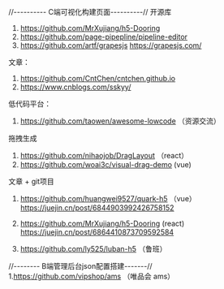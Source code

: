 //---------- C端可视化构建页面----------//
开源库
1. https://github.com/MrXujiang/h5-Dooring
2. https://github.com/page-pipepline/pipeline-editor
3. https://github.com/artf/grapesjs  https://grapesjs.com/

文章： 
1. https://github.com/CntChen/cntchen.github.io
2. https://www.cnblogs.com/sskyy/

低代码平台：
1. https://github.com/taowen/awesome-lowcode （资源交流）

拖拽生成
1. https://github.com/nihaojob/DragLayout （react）
2. https://github.com/woai3c/visual-drag-demo (vue)

文章 + git项目
1. https://github.com/huangwei9527/quark-h5 （vue）
    https://juejin.cn/post/6844903992426758152

2. https://github.com/MrXujiang/h5-Dooring (react)  
    https://juejin.cn/post/6864410873709592584

3. https://github.com/ly525/luban-h5 （鲁班）



//-------- B端管理后台json配置搭建-------//
1.https://github.com/vipshop/ams （唯品会 ams）